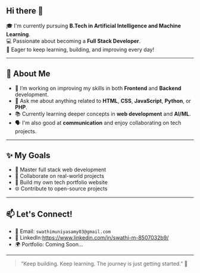 ## Hi there 👋
🎓 I'm currently pursuing **B.Tech in Artificial Intelligence and Machine Learning**.  
💻 Passionate about becoming a **Full Stack Developer**.  
🧠 Eager to keep learning, building, and improving every day!

---

## 🌱 About Me

- 🔭 I’m working on improving my skills in both **Frontend** and **Backend** development.
- 💬 Ask me about anything related to **HTML**, **CSS**, **JavaScript**, **Python**, or **PHP**.
- 📚 Currently learning deeper concepts in **web development** and **AI/ML**.
- 🗣️ I'm also good at **communication** and enjoy collaborating on tech projects.

---

## ✨ My Goals

- 🚀 Master full stack web development
- 🤝 Collaborate on real-world projects
- 🎯 Build my own tech portfolio website
- 🌐 Contribute to open-source projects

---

## 📫 Let's Connect!

- 💌 Email: `swathimuniyasamy03@gmail.com`  
- 💼 LinkedIn:https://www.linkedin.com/in/swathi-m-8507032b9/
- 🌍 Portfolio: Coming Soon...

---

> “Keep building. Keep learning. The journey is just getting started.” 🚀

